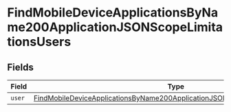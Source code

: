 # FindMobileDeviceApplicationsByName200ApplicationJSONScopeLimitationsUsers


## Fields

| Field                                                                                                                                                                                     | Type                                                                                                                                                                                      | Required                                                                                                                                                                                  | Description                                                                                                                                                                               |
| ----------------------------------------------------------------------------------------------------------------------------------------------------------------------------------------- | ----------------------------------------------------------------------------------------------------------------------------------------------------------------------------------------- | ----------------------------------------------------------------------------------------------------------------------------------------------------------------------------------------- | ----------------------------------------------------------------------------------------------------------------------------------------------------------------------------------------- |
| `user`                                                                                                                                                                                    | [FindMobileDeviceApplicationsByName200ApplicationJSONScopeLimitationsUsersUser](../../models/operations/findmobiledeviceapplicationsbyname200applicationjsonscopelimitationsusersuser.md) | :heavy_minus_sign:                                                                                                                                                                        | N/A                                                                                                                                                                                       |